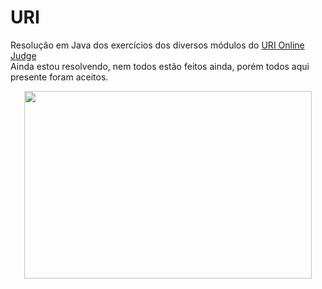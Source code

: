 # URI
Resolução em Java dos exercícios dos diversos módulos do [URI Online Judge](https://www.urionlinejudge.com.br/judge/pt)  
Ainda estou resolvendo, nem todos estão feitos ainda, porém todos aqui presente foram aceitos.  

<p align="center">
  <img width="460" height="300" src="https://www.google.com/url?sa=i&url=https%3A%2F%2Fpython.org.br%2F&psig=AOvVaw3AU6AWx3NXHKL3NUJH017F&ust=1629657792161000&source=images&cd=vfe&ved=0CAsQjRxqFwoTCNixhsHiwvICFQAAAAAdAAAAABAJ">
</p>

